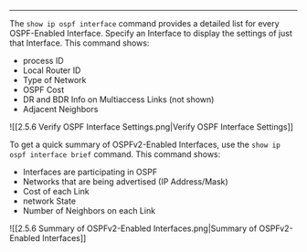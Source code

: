 
---
The `show ip ospf interface` command provides a detailed list for every OSPF-Enabled Interface.
Specify an Interface to display the settings of just that Interface.
This command shows:
- process ID
- Local Router ID
- Type of Network
- OSPF Cost
- DR and BDR Info on Multiaccess Links (not shown)
- Adjacent Neighbors

![[2.5.6 Verify OSPF Interface Settings.png|Verify OSPF Interface Settings]]

To get a quick summary of OSPFv2-Enabled Interfaces, use the `show ip ospf interface brief` command.
This command shows:
- Interfaces are participating in OSPF
- Networks that are being advertised (IP Address/Mask)
- Cost of each Link
- network State
- Number of Neighbors on each Link

![[2.5.6 Summary of OSPFv2-Enabled Interfaces.png|Summary of OSPFv2-Enabled Interfaces]]